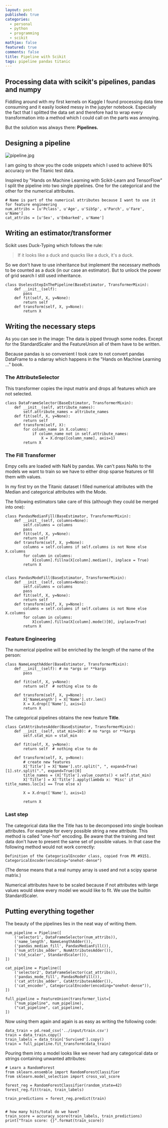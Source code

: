 ```yaml
---
layout: post
published: true
categories:
  - personal
  - python
  - programming
  - scikit
mathjax: false
featured: true
comments: false
title: Pipeline with Scikit
tags: pipeline pandas titanic
---
```

## Processing data with scikit's pipelines, pandas and numpy

Fiddling around with my first kernels on Kaggle I found processing data time consuming and it easily looked messy in the jupyter notebook.
Especially the fact that I splitted the data set and therefore had to wrap every transformation into a method which I could call on the parts was annoying.

But the solution was always there: **Pipelines.**

## Designing a pipeline

![pipeline.jpg]({{site.baseurl}}/images/pipeline.jpg)

I am going to show you the code snippets which I used to achieve 80% accuracy on the Titanic test data.

Inspired by "Hands on Machine Learning with Scikit-Learn and TensorFlow" I split the pipeline into two single pipelines. One for the categorical and the other for the numerical attributes.

```
# Name is part of the numerical attributes because I want to use it for feature engineering
num_attribs = [u'Pclass', u'Age', u'SibSp', u'Parch', u'Fare', u'Name']
cat_attribs = [u'Sex', u'Embarked', u'Name']
```

## Writing an estimator/transformer

Scikit uses Duck-Typing which follows the rule:
> If it looks like a duck and quacks like a duck, it's a duck.

So we don't have to use inheritance but implement the necessary methods to be counted as a duck (in our case an estimator). But to unlock the power of grid search I still used inheritance.

```
class UselessStepInThePipeline(BaseEstimator, TransformerMixin):
    def __init__(self):
        pass
    def fit(self, X, y=None):
        return self
    def transform(self, X, y=None):
        return X
```

## Writing the necessary steps

As you can see in the image: The data is piped through some nodes. Except for the StandardScaler and the FeatureUnion all of them have to be written.

Because pandas is so convenient I took care to not convert pandas DataFrame to a ndarray which happens in the "Hands on Machine Learning ..." book.

### The AttributeSelector

This transformer copies the input matrix and drops all features which are not selected.

```
class DataFrameSelector(BaseEstimator, TransformerMixin):
    def __init__(self, attribute_names):
        self.attribute_names = attribute_names
    def fit(self, X, y=None):
        return self
    def transform(self, X):
        for column_name in X.columns:
            if column_name not in self.attribute_names:
                X = X.drop([column_name], axis=1)
        return X
```

### The Fill Transformer

Empy cells are loaded with NaN by pandas. We can't pass NaNs to the models we want to train so we have to either drop sparse features or fill them with values.

In my first try on the Titanic dataset I filled numerical attributes with the Median and categorical attributes with the Mode.

The following estimators take care of this (although they could be merged into one):

```
class PandasMedianFill(BaseEstimator, TransformerMixin):
    def __init__(self, columns=None):
        self.columns = columns
        pass
    def fit(self, X, y=None):
        return self
    def transform(self, X, y=None):
        columns = self.columns if self.columns is not None else X.columns
        for column in columns:
            X[column].fillna(X[column].median(), inplace = True)
        return X
            

class PandasModeFill(BaseEstimator, TransformerMixin):
    def __init__(self, columns=None):
        self.columns = columns
        pass
    def fit(self, X, y=None):
        return self
    def transform(self, X, y=None):
        columns = self.columns if self.columns is not None else X.columns
        for column in columns:
            X[column].fillna(X[column].mode()[0], inplace=True)
        return X
```

### Feature Engineering

The numerical pipeline will be enriched by the length of the name of the person:

```
class NameLengthAdder(BaseEstimator, TransformerMixin):
    def __init__(self): # no *args or **kargs
        pass
    
    def fit(self, X, y=None):
        return self  # nothing else to do
    
    def transform(self, X, y=None):
        X['NameLength'] = X['Name'].str.len()
        X = X.drop(['Name'], axis=1)
        return X
```

The categorical pipelines obtains the new feature **Title**.

```
class CatAttributesAdder(BaseEstimator, TransformerMixin):
    def __init__(self, stat_min=10): # no *args or **kargs
        self.stat_min = stat_min
    
    def fit(self, X, y=None):
        return self  # nothing else to do
    
    def transform(self, X, y=None):
        # create new features
        X['Title'] = X['Name'].str.split(", ", expand=True)[1].str.split(".", expand=True)[0]
        title_names = (X['Title'].value_counts() < self.stat_min)
        X['Title'] = X['Title'].apply(lambda x: 'Misc' if title_names.loc[x] == True else x)
        
        X = X.drop(['Name'], axis=1)
                
        return X
```

### Last step

The categorical data like the Title has to be decomposed into single boolean attributes. For example for every possible string a new attribute. This method is called "one-hot" encoding. 
Be aware that the training and test data don't have to present the same set of possible values. In that case the following method would not work correctly:

```
Definition of the CategoricalEncoder class, copied from PR #9151.
CategoricalEncoder(encoding="onehot-dense")
```
(The dense means that a real numpy array is used and not a scipy sparse matrix.)

Numerical attributes have to be scaled because if not attributes with large values would skew every model we would like to fit. We use the builtin StandardScaler.

## Putting everything together

The beauty of the pipelines lies in the neat way of writing them.

```
num_pipeline = Pipeline([
    ('selector1', DataFrameSelector(num_attribs)),
    ('name_length', NameLengthAdder()),
    ('pandas_median_fill', PandasMedianFill()),
    ('num_attribs_adder', NumAttributesAdder()),
    ('std_scaler', StandardScaler()),
])

cat_pipeline = Pipeline([
    ('selector2', DataFrameSelector(cat_attribs)),
    ('pandas_mode_fill', PandasModeFill()),
    ('cat_attribs_adder', CatAttributesAdder()),
    ('cat_encoder', CategoricalEncoder(encoding="onehot-dense")),
])

full_pipeline = FeatureUnion(transformer_list=[
    ("num_pipeline", num_pipeline),
    ("cat_pipeline", cat_pipeline),
])
```

Now using them again and again is as easy as writing the following code:

```
data_train = pd.read_csv('../input/train.csv')
train = data_train.copy()
train_labels = data_train['Survived'].copy()
train = full_pipeline.fit_transform(data_train)
```

Pouring them into a model looks like we never had any categorical data or strings containing unwanted attributes:

```
# Learn a RandomForest
from sklearn.ensemble import RandomForestClassifier
from sklearn.model_selection import cross_val_score

forest_reg = RandomForestClassifier(random_state=42)
forest_reg.fit(train, train_labels)

train_predictions = forest_reg.predict(train)


# how many hits/total do we have?
train_score = accuracy_score(train_labels, train_predictions)
print("Train score: {}".format(train_score))
```











